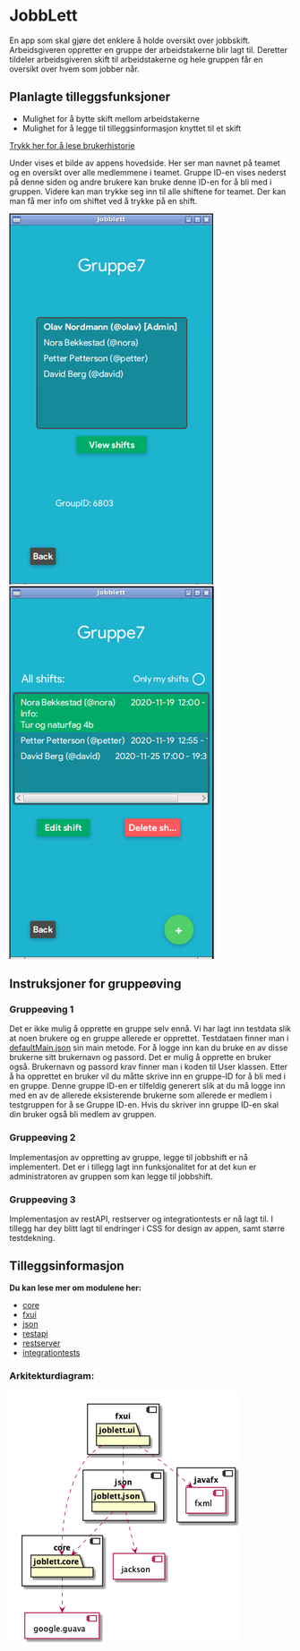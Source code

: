 # JobbLett
En app som skal gjøre det enklere å holde oversikt over jobbskift. Arbeidsgiveren oppretter en gruppe der arbeidstakerne blir lagt til. 
Deretter tildeler arbeidsgiveren skift til arbeidstakerne og hele gruppen får en oversikt over hvem som jobber når. 

## Planlagte tilleggsfunksjoner

- Mulighet for å bytte skift mellom arbeidstakerne
- Mulighet for å legge til tilleggsinformasjon knyttet til et skift

[Trykk her for å lese brukerhistorie](Brukerhistorie.md)


Under vises et bilde av appens hovedside. Her ser man navnet på teamet og en oversikt over alle medlemmene i teamet. Gruppe ID-en vises nederst på denne siden og 
andre brukere kan bruke denne ID-en for å bli med i gruppen. Videre kan man trykke seg inn til alle shiftene for teamet. Der kan man få mer info om shiftet ved å trykke på en shift.

![](pictures/Jobblett_GroupHome.png)
![](pictures/Jobblett_ShiftView.png)


## Instruksjoner for gruppeøving
### Gruppeøving 1

Det er ikke mulig å opprette en gruppe selv ennå. Vi har lagt inn testdata slik at noen brukere og en gruppe allerede er opprettet.
Testdataen finner man i [defaultMain.json](src/main/resources/jobblett/json/defaultMain.json) sin main metode. For å logge inn kan du bruke en av disse brukerne sitt brukernavn og passord.
Det er mulig å opprette en bruker også. Brukernavn og passord krav finner man i koden til User klassen. Etter å ha opprettet en bruker vil du måtte skrive inn
en gruppe-ID for å bli med i en gruppe. Denne gruppe ID-en er tilfeldig generert slik at du må logge inn med en av de allerede eksisterende brukerne som allerede
er medlem i testgruppen for å se Gruppe ID-en. Hvis du skriver inn gruppe ID-en skal din bruker også bli medlem av gruppen.

###  Gruppeøving 2
Implementasjon av oppretting av gruppe, legge til jobbshift er nå implementert. Det er i tillegg lagt inn funksjonalitet for at det kun  er administratoren av gruppen
som kan legge til jobbshift.

### Gruppeøving 3
Implementasjon av restAPI, restserver og integrationtests er nå lagt til. I tillegg har dey blitt lagt til endringer i CSS for design av appen, samt større
testdekning. 


## Tilleggsinformasjon

**Du kan lese mer om modulene her:**
* [core](core/)
* [fxui](fxui/)
* [json](json/)
* [restapi](restapi/)
* [restserver](restserver/)
* [integrationtests](integrationtests/)


### Arkitekturdiagram:

![](pictures/architecturediagram.png)

